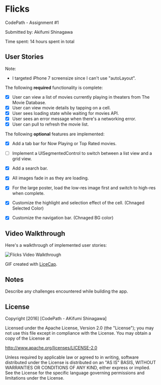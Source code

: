 # Flicks
CodePath - Assignment #1

Submitted by: Akifumi Shinagawa

Time spent: 14 hours spent in total

## User Stories

Note:
- I targeted iPhone 7 screensize since I can't use "autoLayout".


The following **required** functionality is complete:

* [x] User can view a list of movies currently playing in theaters from The Movie Database.
* [x] User can view movie details by tapping on a cell.
* [x] User sees loading state while waiting for movies API.
* [x] User sees an error message when there's a networking error.
* [x] User can pull to refresh the movie list.

The following **optional** features are implemented:
* [x] Add a tab bar for Now Playing or Top Rated movies.
* [ ] Implement a UISegmentedControl to switch between a list view and a grid view. 
* [x] Add a search bar.
* [x] All images fade in as they are loading.
* [x] For the large poster, load the low-res image first and switch to high-res when complete. 
* [x] Customize the highlight and selection effect of the cell. (Chnaged Selected Color)
* [x] Customize the navigation bar. (Chnaged BG color)



## Video Walkthrough

Here's a walkthrough of implemented user stories:

<img src='http://www.blurryblue.com/samples/Flicks_walkthrough.gif' title='Flicks Video Walkthrough' width='' alt='Flicks Video Walkthrough' />


GIF created with [LiceCap](http://www.cockos.com/licecap/).

## Notes

Describe any challenges encountered while building the app.

## License

Copyright [2016] [CodePath - AKifumi Shinagawa]

Licensed under the Apache License, Version 2.0 (the "License");
you may not use this file except in compliance with the License.
You may obtain a copy of the License at

http://www.apache.org/licenses/LICENSE-2.0

Unless required by applicable law or agreed to in writing, software
distributed under the License is distributed on an "AS IS" BASIS,
WITHOUT WARRANTIES OR CONDITIONS OF ANY KIND, either express or implied.
See the License for the specific language governing permissions and
limitations under the License.

